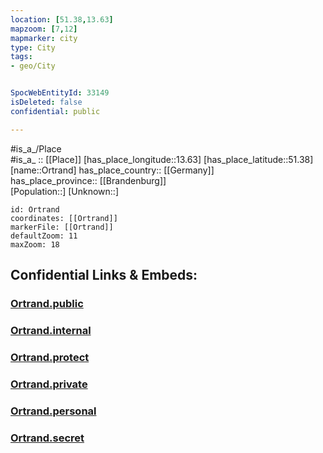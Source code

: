 ```yaml
---
location: [51.38,13.63] 
mapzoom: [7,12] 
mapmarker: city 
type: City
tags:
- geo/City


SpocWebEntityId: 33149
isDeleted: false
confidential: public

---
```

#is_a_/Place  
#is_a_ :: [[Place]] 
[has_place_longitude::13.63] 
[has_place_latitude::51.38] 
[name::Ortrand] 
has_place_country:: [[Germany]]  
has_place_province:: [[Brandenburg]]  
[Population::] 
[Unknown::] 


```leaflet
id: Ortrand
coordinates: [[Ortrand]] 
markerFile: [[Ortrand]] 
defaultZoom: 11 
maxZoom: 18
```


## Confidential Links & Embeds: 

### [Ortrand.public](/_public/\Earth\Continent\Europe\Europe~Central\Germany\Germany~East\Brandenburg\counties~Brandenburg\Oberspreewald-Lausitz\cities~OberspreewaldOrtrand.public.md) 

### [Ortrand.internal](/_internal/\Earth\Continent\Europe\Europe~Central\Germany\Germany~East\Brandenburg\counties~Brandenburg\Oberspreewald-Lausitz\cities~OberspreewaldOrtrand.internal.md) 

### [Ortrand.protect](/_protect/\Earth\Continent\Europe\Europe~Central\Germany\Germany~East\Brandenburg\counties~Brandenburg\Oberspreewald-Lausitz\cities~OberspreewaldOrtrand.protect.md) 

### [Ortrand.private](/_private/\Earth\Continent\Europe\Europe~Central\Germany\Germany~East\Brandenburg\counties~Brandenburg\Oberspreewald-Lausitz\cities~OberspreewaldOrtrand.private.md) 

### [Ortrand.personal](/_personal/\Earth\Continent\Europe\Europe~Central\Germany\Germany~East\Brandenburg\counties~Brandenburg\Oberspreewald-Lausitz\cities~OberspreewaldOrtrand.personal.md) 

### [Ortrand.secret](/_secret/\Earth\Continent\Europe\Europe~Central\Germany\Germany~East\Brandenburg\counties~Brandenburg\Oberspreewald-Lausitz\cities~OberspreewaldOrtrand.secret.md)

